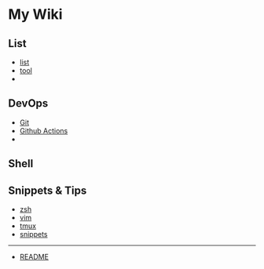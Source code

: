 # My Wiki


## List
 * [list](./list)
 * [tool](./tool.md)
 * 
## DevOps

 * [Git](./git)
 * [Github Actions](./Github_Actions)
 * 
## Shell

## Snippets & Tips

 * [zsh](./zsh)
 * [vim](./vim)
 * [tmux](./tmux)
 * [snippets](./snippets)
  




----
 * [README](README)

